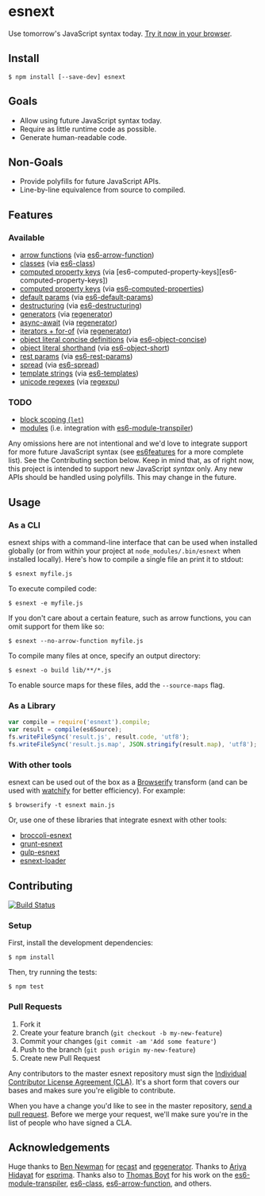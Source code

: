 # esnext

Use tomorrow's JavaScript syntax today. [Try it now in your browser](https://esnext.github.io/esnext/).

## Install

```
$ npm install [--save-dev] esnext
```

## Goals

* Allow using future JavaScript syntax today.
* Require as little runtime code as possible.
* Generate human-readable code.

## Non-Goals

* Provide polyfills for future JavaScript APIs.
* Line-by-line equivalence from source to compiled.

## Features

### Available

* [arrow functions][features-arrows] (via [es6-arrow-function][es6-arrow-function])
* [classes][features-classes] (via [es6-class][es6-class])
* [computed property keys][features-enhanced-object-literals] (via [es6-computed-property-keys][es6-computed-property-keys])
* [computed property keys][features-enhanced-object-literals] (via [es6-computed-properties][es6-computed-properties])
* [default params][features-default-rest-spread] (via [es6-default-params][es6-default-params])
* [destructuring][features-destructuring] (via [es6-destructuring][es6-destructuring])
* [generators][features-generators] (via [regenerator][regenerator])
* [async-await](https://github.com/lukehoban/ecmascript-asyncawait) (via [regenerator][regenerator])
* [iterators + for-of][features-iterators-for-of] (via [regenerator][regenerator])
* [object literal concise definitions][features-enhanced-object-literals] (via [es6-object-concise][es6-object-concise])
* [object literal shorthand][features-enhanced-object-literals] (via [es6-object-short][es6-object-short])
* [rest params][features-default-rest-spread] (via [es6-rest-params][es6-rest-params])
* [spread][features-default-rest-spread] (via [es6-spread][es6-spread])
* [template strings][features-template-strings] (via [es6-templates][es6-templates])
* [unicode regexes][features-unicode] (via [regexpu][regexpu])

### TODO

* [block scoping (`let`)][features-let-const]
* [modules][features-modules] (i.e. integration with [es6-module-transpiler][es6-module-transpiler])

Any omissions here are not intentional and we'd love to integrate support for
more future JavaScript syntax (see [es6features][es6features] for a more
complete list). See the Contributing section below. Keep in mind that, as of
right now, this project is intended to support new JavaScript *syntax* only.
Any new APIs should be handled using polyfills. This may change in the future.

## Usage

### As a CLI

esnext ships with a command-line interface that can be used when installed
globally (or from within your project at `node_modules/.bin/esnext` when
installed locally). Here's how to compile a single file an print it to stdout:

```
$ esnext myfile.js
```

To execute compiled code:

```
$ esnext -e myfile.js
```

If you don't care about a certain feature, such as arrow functions, you can
omit support for them like so:

```
$ esnext --no-arrow-function myfile.js
```

To compile many files at once, specify an output directory:

```
$ esnext -o build lib/**/*.js
```

To enable source maps for these files, add the `--source-maps` flag.

### As a Library

```js
var compile = require('esnext').compile;
var result = compile(es6Source);
fs.writeFileSync('result.js', result.code, 'utf8');
fs.writeFileSync('result.js.map', JSON.stringify(result.map), 'utf8');
```

### With other tools

esnext can be used out of the box as a [Browserify](http://browserify.org)
transform (and can be used with [watchify](https://github.com/substack/watchify)
for better efficiency). For example:

    $ browserify -t esnext main.js

Or, use one of these libraries that integrate esnext with other tools:

* [broccoli-esnext][broccoli-esnext]
* [grunt-esnext][grunt-esnext]
* [gulp-esnext][gulp-esnext]
* [esnext-loader][esnext-loader]

## Contributing

[![Build Status](https://travis-ci.org/esnext/esnext.png?branch=master)](https://travis-ci.org/esnext/esnext)

### Setup

First, install the development dependencies:

```
$ npm install
```

Then, try running the tests:

```
$ npm test
```

### Pull Requests

1. Fork it
2. Create your feature branch (`git checkout -b my-new-feature`)
3. Commit your changes (`git commit -am 'Add some feature'`)
4. Push to the branch (`git push origin my-new-feature`)
5. Create new Pull Request

Any contributors to the master esnext repository must sign the [Individual
Contributor License Agreement (CLA)][cla].  It's a short form that covers our
bases and makes sure you're eligible to contribute.

[cla]: https://spreadsheets.google.com/spreadsheet/viewform?formkey=dDViT2xzUHAwRkI3X3k5Z0lQM091OGc6MQ&ndplr=1

When you have a change you'd like to see in the master repository, [send a pull
request](https://github.com/esnext/esnext/pulls). Before we merge your
request, we'll make sure you're in the list of people who have signed a CLA.

## Acknowledgements

Huge thanks to [Ben Newman][benjamn] for [recast][recast] and
[regenerator][regenerator]. Thanks to [Ariya Hidayat][ariya] for
[esprima][esprima]. Thanks also to [Thomas Boyt][thomasboyt] for his work on
the [es6-module-transpiler][es6-module-transpiler], [es6-class][es6-class],
[es6-arrow-function][es6-arrow-function], and others.

[ariya]: https://github.com/ariya
[benjamn]: https://github.com/benjamn
[broccoli-esnext]: https://github.com/shinnn/broccoli-esnext
[broccoli]: https://github.com/joliss/broccoli
[es6-arrow-function]: https://github.com/esnext/es6-arrow-function
[es6-class]: https://github.com/esnext/es6-class
[es6-default-params]: https://github.com/esnext/es6-default-params
[es6-destructuring]: https://github.com/fdecampredon/es6-destructuring
[es6-computed-properties]: https://github.com/DmitrySoshnikov/es6-computed-properties
[es6-module-transpiler]: https://github.com/esnext/es6-module-transpiler
[es6-object-concise]: https://github.com/vslinko/es6-object-concise
[es6-object-short]: https://github.com/vslinko/es6-object-short
[es6-rest-params]: https://github.com/thomasboyt/es6-rest-params
[es6-spread]: https://github.com/esnext/es6-spread
[es6-templates]: https://github.com/esnext/es6-templates
[es6features]: https://github.com/lukehoban/es6features
[esnext-loader]: https://github.com/conradz/esnext-loader
[esprima]: https://github.com/ariya/esprima
[features-arrows]: https://github.com/lukehoban/es6features#arrows
[features-classes]: https://github.com/lukehoban/es6features#classes
[features-default-rest-spread]: https://github.com/lukehoban/es6features#default--rest--spread
[features-destructuring]: https://github.com/lukehoban/es6features#destructuring
[features-enhanced-object-literals]: https://github.com/lukehoban/es6features#enhanced-object-literals
[features-generators]: https://github.com/lukehoban/es6features#generators
[features-iterators-for-of]: https://github.com/lukehoban/es6features#iterators--forof
[features-let-const]: https://github.com/lukehoban/es6features#let--const
[features-modules]: https://github.com/lukehoban/es6features#modules
[features-template-strings]: https://github.com/lukehoban/es6features#template-strings
[features-unicode]: https://github.com/lukehoban/es6features#unicode
[grunt-esnext]: https://github.com/shinnn/grunt-esnext
[gulp-esnext]: https://github.com/sindresorhus/gulp-esnext
[recast]: https://github.com/benjamn/recast
[regexpu]: https://github.com/mathiasbynens/regexpu
[regenerator]: http://facebook.github.io/regenerator/
[thomasboyt]: http://www.thomasboyt.com/
